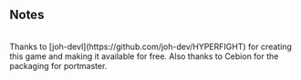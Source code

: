 ## Notes
<br/>
Thanks to [joh-devl](https://github.com/joh-dev/HYPERFIGHT) for creating this game and making it available for free.  Also thanks to Cebion for the packaging for portmaster.
<br/>
